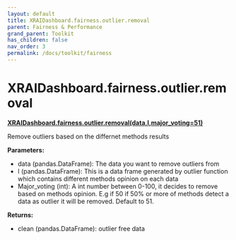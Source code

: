 ```yaml
---
layout: default
title: XRAIDashboard.fairness.outlier.removal
parent: Fairness & Performance
grand_parent: Toolkit
has_children: false
nav_order: 3
permalink: /docs/toolkit/fairness
---
```


# XRAIDashboard.fairness.outlier.removal
**[XRAIDashboard.fairness.outlier.removal(data,l,major_voting=51)](https://github.com/gaberamolete/XRAIDashboard/blob/main/fairness/outlier.py)**


Remove outliers based on the differnet methods results


**Parameters:**
- data (pandas.DataFrame): The data you want to remove outliers from
- l (pandas.DataFrame): This is a data frame generated by outlier function which contains different methods opinion on each data
- Major_voting (int): A int number between 0-100, it decides to remove based on methods opinion. E.g if 50 if 50% or more of methods detect a data as outlier it will be removed. Default to 51.

**Returns:**
- clean (pandas.DataFrame): outlier free data
